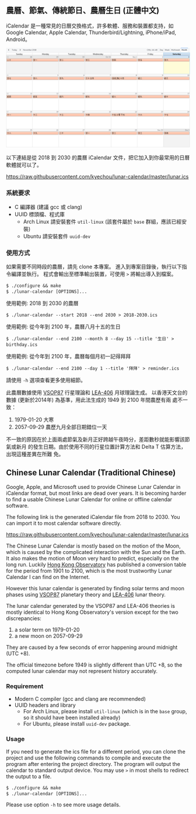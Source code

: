 ## 農曆、節氣、傳統節日、農曆生日 (正體中文)

iCalendar 是一種常見的日曆交換格式，許多軟體、服務和裝置都支持，如 Google
Calendar, Apple Calendar, Thunderbird/Lightning, iPhone/iPad, Android。

![](./img/lunar-calendar.png)

以下連結是從 2018 到 2030 的農曆 iCalendar
文件，把它加入到你最常用的日曆軟體就可以了。

https://raw.githubusercontent.com/kyechou/lunar-calendar/master/lunar.ics


### 系統要求

- C 編譯器 (建議 gcc 或 clang)
- UUID 標頭檔、程式庫
    - Arch Linux 請安裝套件 `util-linux` (該套件屬於 `base` 群組，應該已經安裝)
    - Ubuntu 請安裝套件 `uuid-dev`


### 使用方式

如果需要不同時段的農曆，請先 clone 本專案。
進入到專案目錄後，執行以下指令編譯並執行。
程式會輸出至標準輸出裝置，可使用 `>` 將輸出導入到檔案。

```
$ ./configure && make
$ ./lunar-calendar [OPTIONS]...
```

使用範例: 2018 到 2030 的農曆

```
$ ./lunar-calendar --start 2018 --end 2030 > 2018-2030.ics
```

使用範例: 從今年到 2100 年，農曆八月十五的生日

```
$ ./lunar-calendar --end 2100 --month 8 --day 15 --title '生日' > birthday.ics
```

使用範例: 從今年到 2100 年，農曆每個月初一記得拜拜

```
$ ./lunar-calendar --end 2100 --day 1 --title '拜拜' > reminder.ics
```

請使用 `-h` 選項查看更多使用細節。

此農曆數據使用 [VSOP87][VSOP87] 行星理論和 [LEA-406][LEA-406] 月球理論生成。
以香港天文台的數據 (更新於2014年) 為基準，用此法生成的 1949 到 2100 年間農歷有兩
處不一致：

1. 1979-01-20 大寒
2. 2057-09-29 農歷九月全部日期錯位一天

不一致的原因在於上面兩處節氣及新月正好跨越午夜時分，差距數秒就能影響該節氣或新月
的發生日期。由於使用不同的行星位置計算方法和 Delta T 估算方法，出現這種差異在所難
免。


## Chinese Lunar Calendar (Traditional Chinese)

Google, Apple, and Microsoft used to provide Chinese Lunar Calendar in iCalendar
format, but most links are dead over years. It is becoming harder to find a
usable Chinese Lunar Calendar for online or offline calendar software.

The following link is the generated iCalendar file from 2018 to 2030. You can
import it to most calendar software directly.

https://raw.githubusercontent.com/kyechou/lunar-calendar/master/lunar.ics

The Chinese Lunar Calendar is mostly based on the motion of the Moon, which is
caused by the complicated interaction with the Sun and the Earth. It also makes
the motion of Moon very hard to predict, especially on the long run. Luckily
[Hong Kong Observatory][HK_Obs] has published a conversion table for the period
from 1901 to 2100, which is the most trustworthy Lunar Calendar I can find on
the Internet.

However this lunar calendar is generated by finding solar terms and moon phases
using [VSOP87][VSOP87] planetary theory and [LEA-406][LEA-406] lunar theory.

The lunar calendar generated by the VSOP87 and LEA-406 theories is mostly
identical to Hong Kong Observatory's version except for the two discrepancies:

1. a solar term on 1979-01-20
2. a new moon on 2057-09-29

They are caused by a few seconds of error happening around midnight (UTC +8).

The official timezone before 1949 is slightly different than UTC +8, so the
computed lunar calendar may not represent history accurately.


### Requirement

- Modern C compiler (gcc and clang are recommended)
- UUID headers and library
    - For Arch Linux, please install `util-linux` (which is in the `base` group,
      so it should have been installed already)
    - For Ubuntu, please install `uuid-dev` package.


### Usage

If you need to generate the ics file for a different period, you can clone the
project and use the following commands to compile and execute the program after
entering the project directory. The program will output the calendar to standard
output device. You may use `>` in most shells to redirect the output to a file.

```
$ ./configure && make
$ ./lunar-calendar [OPTIONS]...
```

Please use option `-h` to see more usage details.

[HK_Obs]: http://data.weather.gov.hk/gts/time/conversion1_text_c.htm
[VSOP87]: ftp://ftp.imcce.fr/pub/ephem/planets/vsop87
[LEA-406]: http://www.aanda.org/articles/aa/full/2007/33/aa7568-07/aa7568-07.html
